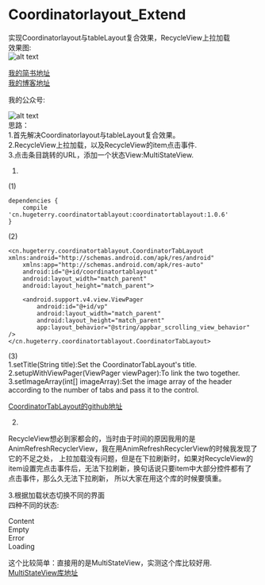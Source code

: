 # Coordinatorlayout_Extend
实现Coordinatorlayout与tableLayout复合效果，RecycleView上拉加载<br>
效果图:<br>
![alt text](https://github.com/javaexception/Coordinatorlayout_Extend/blob/master/app/src/main/res/raw/GIF1111.gif)<br>

 [我的简书地址](http://www.jianshu.com/u/2a55d6e39135)<br>
 [我的博客地址](http://blog.csdn.net/qq_34908107)<br>
 
 我的公众号:<br>
 
![alt text](https://github.com/javaexception/Coordinatorlayout_Extend/blob/master/app/src/main/res/raw/qzs.jpg)<br>
思路：<br>
1.首先解决Coordinatorlayout与tableLayout复合效果。<br>
2.RecycleView上拉加载，以及RecycleView的item点击事件.<br>
3.点击条目跳转的URL，添加一个状态View:MultiStateView.<br>

1.
(1)<br>
```
dependencies {
    compile 'cn.hugeterry.coordinatortablayout:coordinatortablayout:1.0.6'
}
```
(2)<br>
```
<cn.hugeterry.coordinatortablayout.CoordinatorTabLayout xmlns:android="http://schemas.android.com/apk/res/android"
    xmlns:app="http://schemas.android.com/apk/res-auto"
    android:id="@+id/coordinatortablayout"
    android:layout_width="match_parent"
    android:layout_height="match_parent">

    <android.support.v4.view.ViewPager
        android:id="@+id/vp"
        android:layout_width="match_parent"
        android:layout_height="match_parent"
        app:layout_behavior="@string/appbar_scrolling_view_behavior" />
</cn.hugeterry.coordinatortablayout.CoordinatorTabLayout>
```
(3)<br>
1.setTitle(String title):Set the CoordinatorTabLayout's title.<br>
2.setupWithViewPager(ViewPager viewPager):To link the two together.<br>
3.setImageArray(int[] imageArray):Set the image array of the header according to the number of tabs and pass it to the control.<br>

 
 [CoordinatorTabLayout的github地址](https://github.com/hugeterry/CoordinatorTabLayout)<br>
 
 
 2.
 RecycleView想必到家都会的，当时由于时间的原因我用的是AnimRefreshRecyclerView，我在用AnimRefreshRecyclerView的时候我发现了它的不足之处，
 上拉加载没有问题，但是在下拉刷新时，如果对RecycleView的item设置完点击事件后，无法下拉刷新，换句话说只要item中大部分控件都有了点击事件，那么久无法下拉刷新，
 所以大家在用这个库的时候要慎重。
 
 
 3.根据加载状态切换不同的界面<br>
 四种不同的状态:<br>

Content<br>
Empty<br>
Error<br>
Loading<br>
 
 这个比较简单：直接用的是MultiStateView，实测这个库比较好用.<br>
 [MultiStateView库地址](https://github.com/Kennyc1012/MultiStateView)
 
